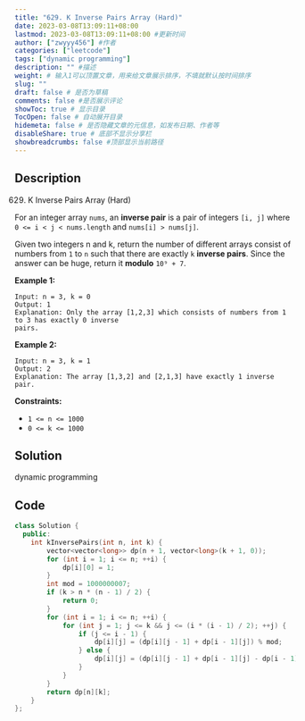 ```yaml
---
title: "629. K Inverse Pairs Array (Hard)"
date: 2023-03-08T13:09:11+08:00
lastmod: 2023-03-08T13:09:11+08:00 #更新时间
author: ["zwyyy456"] #作者
categories: ["leetcode"]
tags: ["dynamic programming"]
description: "" #描述
weight: # 输入1可以顶置文章，用来给文章展示排序，不填就默认按时间排序
slug: ""
draft: false # 是否为草稿
comments: false #是否展示评论
showToc: true # 显示目录
TocOpen: false # 自动展开目录
hidemeta: false # 是否隐藏文章的元信息，如发布日期、作者等
disableShare: true # 底部不显示分享栏
showbreadcrumbs: false #顶部显示当前路径
---
```

## Description
629. K Inverse Pairs Array (Hard)

For an integer array `nums`, an **inverse pair** is a pair of integers `[i, j]` where `0 <= i < j <
nums.length` and `nums[i] > nums[j]`.

Given two integers n and k, return the number of different arrays consist of numbers from `1` to `n`
such that there are exactly `k` **inverse pairs**. Since the answer can be huge, return it
**modulo** `10⁹ + 7`.

**Example 1:**

```
Input: n = 3, k = 0
Output: 1
Explanation: Only the array [1,2,3] which consists of numbers from 1 to 3 has exactly 0 inverse
pairs.

```

**Example 2:**

```
Input: n = 3, k = 1
Output: 2
Explanation: The array [1,3,2] and [2,1,3] have exactly 1 inverse pair.

```

**Constraints:**

- `1 <= n <= 1000`
- `0 <= k <= 1000`

## Solution
dynamic programming

## Code
```cpp
class Solution {
  public:
    int kInversePairs(int n, int k) {
        vector<vector<long>> dp(n + 1, vector<long>(k + 1, 0));
        for (int i = 1; i <= n; ++i) {
            dp[i][0] = 1;
        }
        int mod = 1000000007;
        if (k > n * (n - 1) / 2) {
            return 0;
        }
        for (int i = 1; i <= n; ++i) {
            for (int j = 1; j <= k && j <= (i * (i - 1) / 2); ++j) {
                if (j <= i - 1) {
                    dp[i][j] = (dp[i][j - 1] + dp[i - 1][j]) % mod;
                } else {
                    dp[i][j] = (dp[i][j - 1] + dp[i - 1][j] - dp[i - 1][j - i] + mod) % mod;
                }
            }
        }
        return dp[n][k];
    }
};
```

